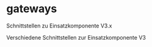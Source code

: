 # gateways
Schnittstellen zu Einsatzkomponente V3.x

Verschiedene Schnittstellen zur Einsatzkomponente V3
